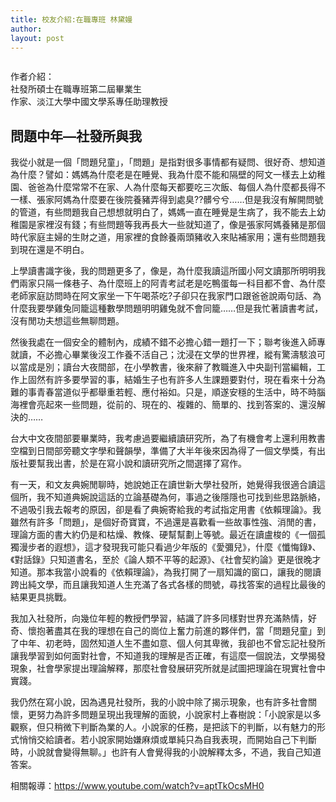 ```yaml
---
title: 校友介紹:在職專班 林黛嫚
author: 
layout: post
---
```


<span class="image right"><img src="{{ 'assets/images/alumni/lin01.jpg' | relative_url }}" alt="" /></span>

作者介紹：    
社發所碩士在職專班第二屆畢業生   
作家、淡江大學中國文學系專任助理教授

## 問題中年—社發所與我

我從小就是一個「問題兒童」，「問題」是指對很多事情都有疑問、很好奇、想知道為什麼？譬如：媽媽為什麼老是在睡覺、我為什麼不能和隔壁的阿文一樣去上幼稚園、爸爸為什麼常常不在家、人為什麼每天都要吃三次飯、每個人為什麼都長得不一樣、張家阿媽為什麼要在後院養豬弄得到處臭??髒兮兮……但是我沒有解開問號的管道，有些問題我自己想想就明白了，媽媽一直在睡覺是生病了，我不能去上幼稚園是家裡沒有錢；有些問題等我再長大一些就知道了，像是張家阿媽養豬是那個時代家庭主婦的生財之道，用家裡的食餘養兩頭豬收入來貼補家用；還有些問題我到現在還是不明白。

上學讀書識字後，我的問題更多了，像是，為什麼我讀這所國小阿文讀那所明明我們兩家只隔一條巷子、為什麼班上的阿青考試老是吃鴨蛋每一科目都不會、為什麼老師家庭訪問時在阿文家坐一下午喝茶吃?子卻只在我家門口跟爸爸說兩句話、為什麼我要學雞兔同籠這種數學問題明明雞兔就不會同籠……但是我忙著讀書考試，沒有閒功夫想這些無聊問題。

然後我處在一個安全的體制內，成績不錯不必擔心錯一題打一下；聯考後進入師專就讀，不必擔心畢業後沒工作養不活自己；沈浸在文學的世界裡，縱有驚濤駭浪可以當成是別；讀台大夜間部，在小學教書，後來辭了教職進入中央副刊當編輯，工作上固然有許多要學習的事，結婚生子也有許多人生課題要對付，現在看來十分為難的事青春當道似乎都舉重若輕、應付裕如。只是，順遂安穩的生活中，時不時腦海裡會亮起來一些問題，從前的、現在的、複雜的、簡單的、找到答案的、還沒解決的…… 

台大中文夜間部要畢業時，我考慮過要繼續讀研究所，為了有機會考上還利用教書空檔到日間部旁聽文字學和聲韻學，準備了大半年後來因為得了一個文學獎，有出版社要幫我出書，於是在寫小說和讀研究所之間選擇了寫作。 

有一天，和文友典婉閒聊時，她說她正在讀世新大學社發所，她覺得我很適合讀這個所，我不知道典婉說這話的立論基礎為何，事過之後隱隱也可找到些思路脈絡，不過吸引我去報考的原因，卻是看了典婉寄給我的考試指定用書《依賴理論》。我雖然有許多「問題」，是個好奇寶寶，不過還是喜歡看一些故事性強、消閒的書，理論方面的書大約仍是和枯燥、教條、硬幫幫劃上等號。最近在讀盧梭的《一個孤獨漫步者的遐想》，這才發現我可能只看過少年版的《愛彌兒》，什麼《懺悔錄》、《對話錄》只知道書名，至於《論人類不平等的起源》、《社會契約論》更是很晚才知道。那本我當小說看的《依賴理論》，為我打開了一扇知識的窗口，讓我的閱讀跨出純文學，而且讓我知道人生充滿了各式各樣的問號，尋找答案的過程比最後的結果更具挑戰。 

我加入社發所，向幾位年輕的教授們學習，結識了許多同樣對世界充滿熱情，好奇、懷抱著盡其在我的理想在自己的崗位上奮力前進的夥伴們，當「問題兒童」到了中年、初老時，固然知道人生不盡如意、個人何其卑微，我卻也不曾忘記社發所讓我學習到如何面對社會，不知道我的理解是否正確，有這麼一個說法，文學揭發現象，社會學家提出理論解釋，那麼社會發展研究所就是試圖把理論在現實社會中實踐。 

我仍然在寫小說，因為遇見社發所，我的小說中除了揭示現象，也有許多社會關懷，更努力為許多問題呈現出我理解的面貌，小說家村上春樹說：「小說家是以多觀察，但只稍微下判斷為業的人。小說家的任務，是把該下的判斷，以有魅力的形式悄悄交給讀者。若小說家開始嫌麻煩或單純只為自我表現，而開始自己下判斷時，小說就會變得無聊。」也許有人會覺得我的小說解釋太多，不過，我自己知道答案。

相關報導：https://www.youtube.com/watch?v=aptTkOcsMH0